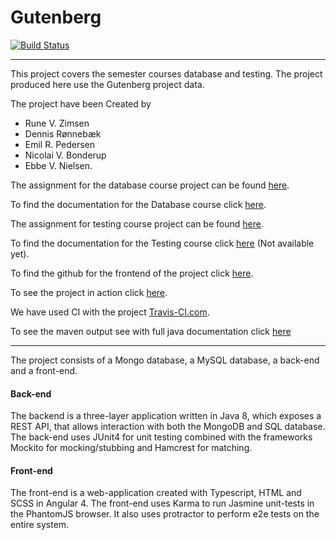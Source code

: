 # Gutenberg

[![Build Status](https://travis-ci.org/ERPedersen/Gutenberg.svg?branch=master)](https://travis-ci.org/ERPedersen/Gutenberg)

___________________________________________________________

This project covers the semester courses database and testing.
The project produced here use the Gutenberg project data.

The project have been Created by 
- Rune V. Zimsen
- Dennis Rønnebæk
- Emil R. Pedersen
- Nicolai V. Bonderup 
- Ebbe V. Nielsen.

The assignment for the database course project can be found [here](https://github.com/HelgeCPH/db_course_nosql/blob/master/lecture_notes/Project%20Description.ipynb).

To find the documentation for the Database course click [here](https://github.com/ERPedersen/Gutenberg/blob/master/db-documentation.md).

The assignment for testing course project can be found [here](Semester%20project%20Testing.md).

To find the documentation for the Testing course click [here]() (Not available yet).

To find the github for the frontend of the project click [here](https://github.com/ERPedersen/GutenbergWeb).

To see the project in action click [here](http://zesty.emilrosenius.dk/).

We have used CI with the project [Travis-CI.com](https://travis-ci.org/ERPedersen/Gutenberg).

To see the maven output see with full java documentation click [here](https://erpedersen.github.io/Gutenberg/) 

____________________________________________________________

The project consists of a Mongo database, a MySQL database, a back-end and a front-end. 


#### Back-end
The backend is a three-layer application written in Java 8, which exposes a REST API, that allows interaction with both the MongoDB and SQL database. The back-end uses JUnit4 for unit testing combined with the frameworks Mockito for mocking/stubbing and Hamcrest for matching.

#### Front-end
The front-end is a web-application created with Typescript, HTML and SCSS in Angular 4. The front-end uses Karma to run Jasmine unit-tests in the PhantomJS browser. It also uses protractor to perform e2e tests on the entire system.
